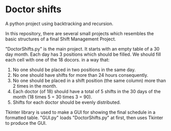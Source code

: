 # Doctor shifts
A python project using backtracking and recursion.

In this repository, there are several small projects which resembles the basic structures of a final Shift Management Project.

"DoctorShifts.py" is the main project.
It starts with an empty table of a 30 day month. Each day has 3 positions which should be filled. We should fill each cell with one of the 18 docors. in a way that:

1. No one should be placed in two positions in the same day. 
2. No one should have shifts for more than 24 hours consequently. 
3. No one should be placed in a shift position (the same column) more than 2 times in the month.
4. Each doctor (of 18) should have a total of 5 shifts in the 30 days of the month (18 times 5 = 30 times 3 = 90).
5. Shifts for each doctor should be evenly distributed.

Tkinter library is used to make a GUI for showing the final schedule in a formatted table. "GUI.py" loads "DoctorShifts.py" at first, then uses Tkinter to produce the GUI.